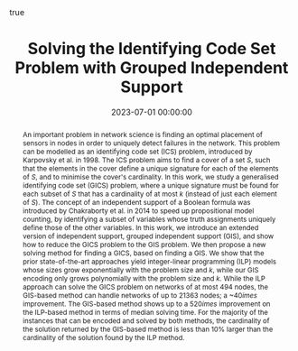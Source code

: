 ---
abstract: "An important problem in network science is finding an optimal placement of sensors in nodes in order to uniquely detect failures in the network. This problem can be modelled as an identifying code set (ICS) problem, introduced by Karpovsky et al. in 1998.
The ICS problem aims to find a cover of a set $S$, such that the elements in the cover define a unique signature for each of the elements of $S$, and to minimise the cover's cardinality.
In this work, we study a generalised identifying code set (GICS) problem, where a unique signature must be found for each subset of $S$ that has a cardinality of at most $k$ (instead of just each element of $S$).
The concept of an independent support of a Boolean formula was introduced by Chakraborty et al. in 2014 to speed up propositional model counting, by identifying a subset of variables whose truth assignments uniquely define those of the other variables. 

In this work, we introduce an extended version of independent support, grouped independent support (GIS), and show how to reduce the GICS problem to the GIS problem.
We then propose a new solving method for finding a GICS, based on finding a GIS.
We show that the prior state-of-the-art approaches yield integer-linear programming (ILP) models whose sizes grow exponentially with the problem size and $k$, while our GIS encoding only grows polynomially with the problem size and $k$.
While the ILP approach can solve the GICS problem on networks of at most $494$ nodes, the GIS-based method can handle networks of up to $21363$ nodes; a ~$40\times$ improvement.
The GIS-based method shows up to a $520\times$ improvement on the ILP-based method in terms of median solving time.
For the majority of the instances that can be encoded and solved by both methods, the cardinality of the solution returned by the GIS-based method is less than 10% larger than the cardinality of the solution found by the ILP method."
authors:
- Anna L. D. Latour
- Arunabha Sen
- Kuldeep S. Meel
date: 2023-07-01 00:00:00
highlight: true
image_preview: ''
math: true
publication: 'In *Proceedings of the 32nd International Joint Conference on Artificial Intelligence (IJCAI23)*'
publication_types:
- '1'
selected: true
title: 'Solving the Identifying Code Set Problem with Grouped Independent Support'
url_pdf: https://github.com/latower/latower.github.io/raw/master/files/papers/LatEtAl23.pdf
---